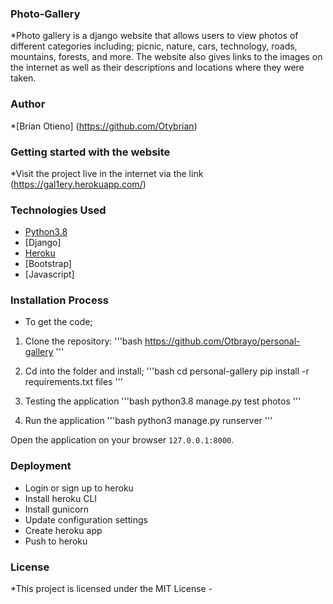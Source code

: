 ### Photo-Gallery
*Photo gallery is a django website that allows users to  view photos of different categories including; picnic, nature, cars, technology, roads, mountains, forests, and more. The website also gives links to the images on the internet as well as their descriptions and locations where they were taken. 

### Author

*[Brian Otieno] (https://github.com/Otybrian) 

### Getting started with the website

*Visit the project live in the internet via the link (https://gal1ery.herokuapp.com/)

### Technologies Used

* [Python3.8](https://www.python.org/)
* [Django]
* [Heroku](https://heroku.com)
* [Bootstrap]
* [Javascript]

### Installation Process

* To get the code;
1. Clone the repository:
'''bash
https://github.com/Otbrayo/personal-gallery
'''

2. Cd into the folder and install;
'''bash
cd personal-gallery
pip install -r requirements.txt files
'''

3. Testing the application
'''bash
 python3.8 manage.py test photos
 '''

4. Run the application
'''bash
python3 manage.py runserver
'''

 Open the application on your browser `127.0.0.1:8000`.

 ### Deployment
 * Login or sign up to heroku
 * Install heroku CLI
 * Install gunicorn
 * Update configuration settings
 * Create heroku app
 * Push to heroku

 ### License
 *This project is licensed under the MIT License - 
